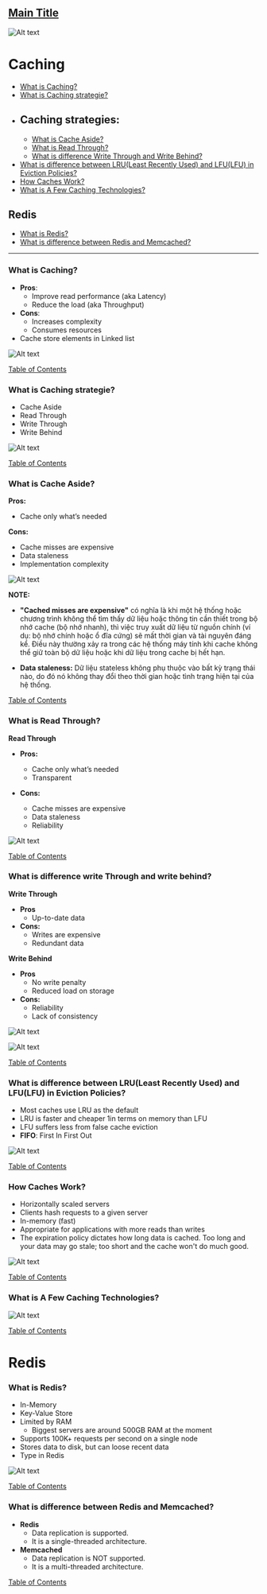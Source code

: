 ## [Main Title](/README.md)

![Alt text](.//images/Pasted%20Graphic%2019.png)


# Caching
+ [What is Caching?](#what-is-caching)
+ [What is Caching strategie?](#what-is-caching-strategie)
+ ## Caching strategies:
    + [What is Cache Aside?](#what-is-cache-aside)
    + [What is Read Through?](#what-is-read-through)
    + [What is difference Write Through and Write Behind?](#what-is-difference-write-through-and-write-behind)
+ [What is difference between LRU(Least Recently Used) and LFU(LFU) in Eviction Policies?](#what-is-difference-between-lruleast-recently-used-and-lfulfu-in-eviction-policies)
+ [How Caches Work?](#how-caches-work)
+ [What is A Few Caching Technologies?](#what-is-a-few-caching-technologies)

## Redis
+ [What is Redis?](#what-is-redis)
+ [What is difference between Redis and Memcached?](#what-is-difference-between-redis-and-memcached)

---
### What is Caching?

- **Pros**:
    + Improve read performance (aka Latency)
    + Reduce the load (aka Throughput)
- **Cons**: 
    + Increases complexity
    + Consumes resources
- Cache store elements in Linked list

![Alt text](.//images/What%20is%20Eviction%20Policies.png)

[Table of Contents](#main-title)

### What is Caching strategie?

+ Cache Aside
+ Read Through
+ Write Through
+ Write Behind

![Alt text](./images//Caching%20strategies.png)


[Table of Contents](#main-title)

### What is Cache Aside?
**Pros:**
+ Cache only what’s needed

**Cons:**
+ Cache misses are expensive
+ Data staleness
+ Implementation complexity

![Alt text](images/What%20is%20Cache%20Aside.png)


**NOTE:**
- **"Cached misses are expensive"** có nghĩa là khi một hệ thống hoặc chương trình không thể tìm thấy dữ liệu hoặc thông tin cần thiết trong bộ nhớ cache (bộ nhớ nhanh), thì việc truy xuất dữ liệu từ nguồn chính (ví dụ: bộ nhớ chính hoặc ổ đĩa cứng) sẽ mất thời gian và tài nguyên đáng kể. Điều này thường xảy ra trong các hệ thống máy tính khi cache không thể giữ toàn bộ dữ liệu hoặc khi dữ liệu trong cache bị hết hạn.

- **Data staleness:** Dữ liệu stateless không phụ thuộc vào bất kỳ trạng thái nào, do đó nó không thay đổi theo thời gian hoặc tình trạng hiện tại của hệ thống.

[Table of Contents](#main-title)


### What is Read Through?

**Read Through**
+ **Pros:**
    + Cache only what’s needed
    + Transparent

+ **Cons:**
    + Cache misses are expensive
    + Data staleness
    + Reliability


![Alt text](images/What%20is%20Read%20Through.png)


[Table of Contents](#main-title)


### What is difference write Through and write behind?

**Write Through**
+ **Pros**
    + Up-to-date data
+ **Cons:**
    + Writes are expensive
    + Redundant data

**Write Behind**

+ **Pros**
    + No write penalty
    + Reduced load on storage
+ **Cons:**
    + Reliability
    + Lack of consistency

![Alt text](.//images/Write%20Through.png)

![Alt text](.//images/Write%20Behind.png)

[Table of Contents](#main-title)



### What is difference between LRU(Least Recently Used) and LFU(LFU) in Eviction Policies?
+ Most caches use LRU as the default
+ LRU is faster and cheaper 1in terms on memory than LFU
+ LFU suffers less from false cache eviction
+ **FIFO**: First In First Out


![Alt text](.//images/What%20is%20difference%20between%20LRU(Least%20Recently%20Used)%20and%20LFU(LFU)%20in%20Eviction%20Policies.png)

[Table of Contents](#main-title)

### How Caches Work?
- Horizontally scaled servers
- Clients hash requests to a given server
- In-memory (fast)
- Appropriate for applications with more reads than writes
- The expiration policy dictates how long data is cached. Too long and your data may go stale; too short and the cache won't do much good.


![Alt text](.//images/How%20Caches%20Work.png)

[Table of Contents](#main-title)

### What is A Few Caching Technologies?

![Alt text](.//images/What%20is%20A%20Few%20Caching%20Technologies.png)

[Table of Contents](#main-title)


# Redis 
### What is Redis?
- In-Memory
- Key-Value Store
- Limited by RAM
    - Biggest servers are around 500GB RAM at the moment
- Supports 100K+ requests per second on a single node
- Stores data to disk, but can loose recent data
- Type in Redis

![Alt text](.//images/What%20is%20type%20in%20Redis.png)

[Table of Contents](#redis)


### What is difference between Redis and Memcached?
- **Redis**
    + Data replication is supported.
    + It is a single-threaded architecture.	
- **Memcached**
    + Data replication is NOT supported.
    + It is a multi-threaded architecture.

[Table of Contents](#redis)

